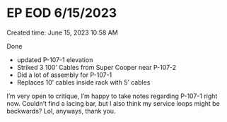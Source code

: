# EP EOD 6/15/2023

Created time: June 15, 2023 10:58 AM

Done

- updated P-107-1 elevation
- Striked 3 100’ Cables from Super Cooper near P-107-2
- Did a lot of assembly for P-107-1
- Replaces 10’ cables inside rack with 5’ cables

I’m very open to critique, I’m happy to take notes regarding P-107-1 right now. Couldn’t find a lacing bar, but I also think my service loops might be backwards? Lol, anyways, thank you.